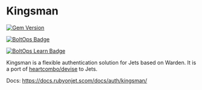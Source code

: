 # Kingsman

[![Gem Version](https://badge.fury.io/rb/jets-responders.png)](http://badge.fury.io/rb/jets-responders)

[![BoltOps Badge](https://img.boltops.com/boltops/badges/boltops-badge.png)](https://www.boltops.com)

[![BoltOps Learn Badge](https://img.boltops.com/boltops-learn/boltops-learn.png)](https://learn.boltops.com)

Kingsman is a flexible authentication solution for Jets based on Warden. It is a port of [heartcombo/devise](https://github.com/heartcombo/devise) to Jets.

Docs: https://docs.rubyonjet.scom/docs/auth/kingsman/
